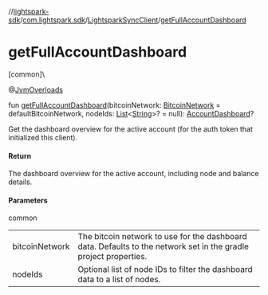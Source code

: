 //[lightspark-sdk](../../../index.md)/[com.lightspark.sdk](../index.md)/[LightsparkSyncClient](index.md)/[getFullAccountDashboard](get-full-account-dashboard.md)

# getFullAccountDashboard

[common]\

@[JvmOverloads](https://kotlinlang.org/api/latest/jvm/stdlib/kotlin.jvm/-jvm-overloads/index.html)

fun [getFullAccountDashboard](get-full-account-dashboard.md)(bitcoinNetwork: [BitcoinNetwork](../../com.lightspark.sdk.model/-bitcoin-network/index.md) = defaultBitcoinNetwork, nodeIds: [List](https://kotlinlang.org/api/latest/jvm/stdlib/kotlin.collections/-list/index.html)&lt;[String](https://kotlinlang.org/api/latest/jvm/stdlib/kotlin/-string/index.html)&gt;? = null): [AccountDashboard](../../com.lightspark.sdk.graphql/-account-dashboard/index.md)?

Get the dashboard overview for the active account (for the auth token that initialized this client).

#### Return

The dashboard overview for the active account, including node and balance details.

#### Parameters

common

| | |
|---|---|
| bitcoinNetwork | The bitcoin network to use for the dashboard data. Defaults to the network set in the     gradle project properties. |
| nodeIds | Optional list of node IDs to filter the dashboard data to a list of nodes. |
